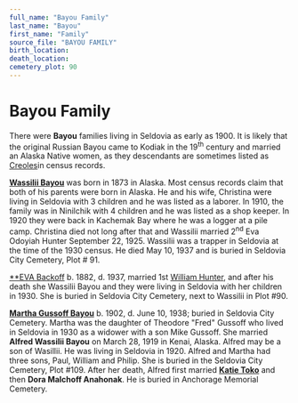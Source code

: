```yaml
---
full_name: "Bayou Family"
last_name: "Bayou"
first_name: "Family"
source_file: "BAYOU FAMILY"
birth_location:
death_location:
cemetery_plot: 90
---
```

# Bayou Family

There were **Bayou** families living in Seldovia as early as 1900. It is
likely that the original Russian Bayou came to Kodiak in the
19<sup>th</sup> century and married an Alaska Native women, as they
descendants are sometimes listed as
[Creoles](../_tidbits/Seldovia_Russian_Creoles_In.md)in census records.

[**Wassilii Bayou**](./Bayou_Wassilie.md) was born in 1873 in Alaska. Most census records claim
that both of his parents were born in Alaska. He and his wife, Christina
were living in Seldovia with 3 children and he was listed as a laborer.
In 1910, the family was in Ninilchik with 4 children and he was listed
as a shop keeper. In 1920 they were back in Kachemak Bay where he was a
logger at a pile camp. Christina died not long after that and Wassilii
married 2<sup>nd</sup> Eva Odoyiah Hunter September 22, 1925. Wassilii
was a trapper in Seldovia at the time of the 1930 census. He died May
10, 1937 and is buried in Seldovia City Cemetery, Plot \# 91.

[**EVA Backoff](../_people/Bayou_Eva_Hunter.md) b. 1882, d. 1937, married 1st
[William Hunter](../_families/Hunter_Family.md), and after his death she Wassilii
Bayou and they were living in Seldovia with her children in 1930. She is
buried in Seldovia City Cemetery, next to Wassilii in Plot \#90.

[**Martha Gussoff Bayou**](../_people/Bayou_Martha_Gussoff.md) b. 1902, d. June 10, 1938; buried in Seldovia
City Cemetery. Martha was the daughter of Theodore "Fred" Gussoff who
lived in Seldovia in 1930 as a widower with a son Mike Gussoff. She
married **Alfred Wassilii Bayou** on March 28, 1919 in Kenai, Alaska.
Alfred may be a son of Wasillii. He was living in Seldovia in 1920.
Alfred and Martha had three sons, Paul, William and Philip. She is
buried in the Seldovia City Cemetery, Plot \#109. After her death,
Alfred first married [**Katie Toko**](../_people/Toko_Katie.md) and then **Dora Malchoff Anahonak**.
He is buried in Anchorage Memorial Cemetery.
